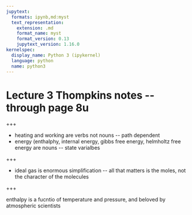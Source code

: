 ```yaml
---
jupytext:
  formats: ipynb,md:myst
  text_representation:
    extension: .md
    format_name: myst
    format_version: 0.13
    jupytext_version: 1.16.0
kernelspec:
  display_name: Python 3 (ipykernel)
  language: python
  name: python3
---
```


# Lecture 3 Thompkins notes -- through page 8u

+++

- heating and working are verbs not nouns -- path dependent
- energy (enthalphy, internal energy, gibbs free energy, helmholtz free energy are nouns -- state varialbes

+++

- ideal gas is enormous simplification -- all that matters is the moles, not the character of the molecules

+++

enthalpy is a fucntio  of temperature and pressure, and beloved by atmospheric scientists

```{code-cell} ipython3

```

```{code-cell} ipython3

```
